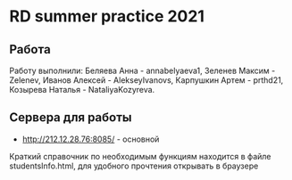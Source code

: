 # RD summer practice 2021

## Работа
Работу выполнили: 
Беляева Анна - annabelyaeva1,
Зеленев Максим - Zelenev,
Иванов Алексей - AlekseyIvanovs,
Карпушкин Артем - prthd21,
Козырева Наталья - NataliyaKozyreva.

## Сервера для работы
 - http://212.12.28.76:8085/ - основной
 
Краткий справочник по необходимым функциям находится в файле studentsInfo.html, 
для удобного прочтения открывать в браузере
